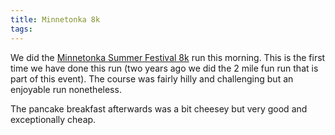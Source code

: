 ```yaml
---
title: Minnetonka 8k
tags: 
---
```


We did the [Minnetonka Summer Festival 8k](http://www.raceberryjam.com/tonka.html) run this morning. This is the first time we have done this run (two years ago we did the 2 mile fun run that is part of this event). The course was fairly hilly and challenging but an enjoyable run nonetheless.

The pancake breakfast afterwards was a bit cheesey but very good and exceptionally cheap.
